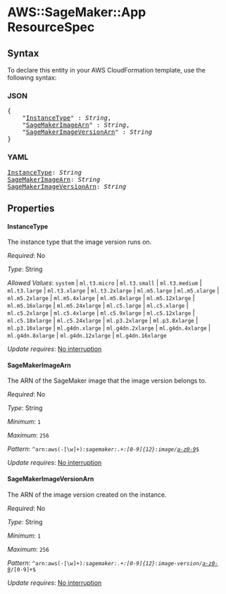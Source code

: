 # AWS::SageMaker::App ResourceSpec

## Syntax

To declare this entity in your AWS CloudFormation template, use the following syntax:

### JSON

<pre>
{
    "<a href="#instancetype" title="InstanceType">InstanceType</a>" : <i>String</i>,
    "<a href="#sagemakerimagearn" title="SageMakerImageArn">SageMakerImageArn</a>" : <i>String</i>,
    "<a href="#sagemakerimageversionarn" title="SageMakerImageVersionArn">SageMakerImageVersionArn</a>" : <i>String</i>
}
</pre>

### YAML

<pre>
<a href="#instancetype" title="InstanceType">InstanceType</a>: <i>String</i>
<a href="#sagemakerimagearn" title="SageMakerImageArn">SageMakerImageArn</a>: <i>String</i>
<a href="#sagemakerimageversionarn" title="SageMakerImageVersionArn">SageMakerImageVersionArn</a>: <i>String</i>
</pre>

## Properties

#### InstanceType

The instance type that the image version runs on.

_Required_: No

_Type_: String

_Allowed Values_: <code>system</code> | <code>ml.t3.micro</code> | <code>ml.t3.small</code> | <code>ml.t3.medium</code> | <code>ml.t3.large</code> | <code>ml.t3.xlarge</code> | <code>ml.t3.2xlarge</code> | <code>ml.m5.large</code> | <code>ml.m5.xlarge</code> | <code>ml.m5.2xlarge</code> | <code>ml.m5.4xlarge</code> | <code>ml.m5.8xlarge</code> | <code>ml.m5.12xlarge</code> | <code>ml.m5.16xlarge</code> | <code>ml.m5.24xlarge</code> | <code>ml.c5.large</code> | <code>ml.c5.xlarge</code> | <code>ml.c5.2xlarge</code> | <code>ml.c5.4xlarge</code> | <code>ml.c5.9xlarge</code> | <code>ml.c5.12xlarge</code> | <code>ml.c5.18xlarge</code> | <code>ml.c5.24xlarge</code> | <code>ml.p3.2xlarge</code> | <code>ml.p3.8xlarge</code> | <code>ml.p3.16xlarge</code> | <code>ml.g4dn.xlarge</code> | <code>ml.g4dn.2xlarge</code> | <code>ml.g4dn.4xlarge</code> | <code>ml.g4dn.8xlarge</code> | <code>ml.g4dn.12xlarge</code> | <code>ml.g4dn.16xlarge</code>

_Update requires_: [No interruption](https://docs.aws.amazon.com/AWSCloudFormation/latest/UserGuide/using-cfn-updating-stacks-update-behaviors.html#update-no-interrupt)

#### SageMakerImageArn

The ARN of the SageMaker image that the image version belongs to.

_Required_: No

_Type_: String

_Minimum_: <code>1</code>

_Maximum_: <code>256</code>

_Pattern_: <code>^arn:aws(-[\w]+)*:sagemaker:.+:[0-9]{12}:image/[a-z0-9]([-.]?[a-z0-9])*$</code>

_Update requires_: [No interruption](https://docs.aws.amazon.com/AWSCloudFormation/latest/UserGuide/using-cfn-updating-stacks-update-behaviors.html#update-no-interrupt)

#### SageMakerImageVersionArn

The ARN of the image version created on the instance.

_Required_: No

_Type_: String

_Minimum_: <code>1</code>

_Maximum_: <code>256</code>

_Pattern_: <code>^arn:aws(-[\w]+)*:sagemaker:.+:[0-9]{12}:image-version/[a-z0-9]([-.]?[a-z0-9])*/[0-9]+$</code>

_Update requires_: [No interruption](https://docs.aws.amazon.com/AWSCloudFormation/latest/UserGuide/using-cfn-updating-stacks-update-behaviors.html#update-no-interrupt)

